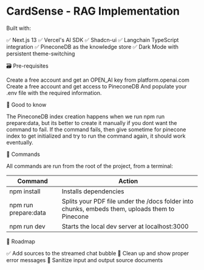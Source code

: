 # CardSense - RAG Implementation

Built with:

✅ Next.js 13
✅ Vercel's AI SDK
✅ Shadcn-ui
✅ Langchain TypeScript integration
✅ PineconeDB as the knowledge store
✅ Dark Mode with persistent theme-switching

🗃️ Pre-requisites

Create a free account and get an OPEN_AI key from platform.openai.com
Create a free account and get access to PineconeDB
And populate your .env file with the required information.

💬 Good to know

The PineconeDB index creation happens when we run npm run prepare:data, but its better to create it manually if you dont want the command to fail.
If the command fails, then give sometime for pinecone index to get initialized and try to run the command again, it should work eventually.

🧞 Commands

All commands are run from the root of the project, from a terminal:

| Command | Action |
|---|---|
| npm install | Installs dependencies |
| npm run prepare:data | Splits your PDF file under the /docs folder into chunks, embeds them, uploads them to Pinecone |
| npm run dev | Starts the local dev server at localhost:3000 |

🚸 Roadmap

✅ Add sources to the streamed chat bubble
🚧 Clean up and show proper error messages
🚧 Sanitize input and output source documents 